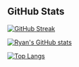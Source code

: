 ## GitHub Stats

[![GitHub Streak](https://streak-stats.demolab.com?user=rmessett15&theme=blueberry)](https://git.io/streak-stats)

[![Ryan's GitHub stats](https://github-readme-stats.vercel.app/api?username=rmessett15&theme=blueberry)](https://github.com/rmessett15/github-readme-stats)

[![Top Langs](https://github-readme-stats.vercel.app/api/top-langs/?username=rmessett15&layout=compact&theme=cobalt)](https://github.com/rmessett15/github-readme-stats)

<!-- ### Hi there 👋 -->

<!--
**rmessett15/rmessett15** is a ✨ _special_ ✨ repository because its `README.md` (this file) appears on your GitHub profile.

Here are some ideas to get you started:

- 🔭 I’m currently working on ...
- 🌱 I’m currently learning ...
- 👯 I’m looking to collaborate on ...
- 🤔 I’m looking for help with ...
- 💬 Ask me about ...
- 📫 How to reach me: ...
- 😄 Pronouns: ...
- ⚡ Fun fact: ...
-->
